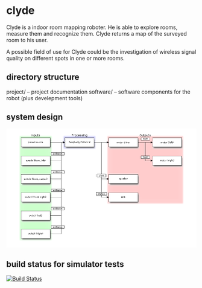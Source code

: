 # clyde

Clyde is a indoor room mapping roboter.
He is able to explore rooms, measure them and recognize them.
Clyde returns a map of the surveyed room to his user.

A possible field of use for Clyde could be the investigation of wireless signal quality on different spots in one or more rooms.

## directory structure

project/	– project documentation
software/	– software components for the robot (plus develepment tools)

## system design

![system design block diagram](https://raw.githubusercontent.com/laurakah/clyde/master/project/images/diagrams/blockdiag-clyde-system.png)

## build status for simulator tests

[![Build Status](https://travis-ci.org/laurakah/clyde.png?branch=master)](https://travis-ci.org/laurakah/clyde)